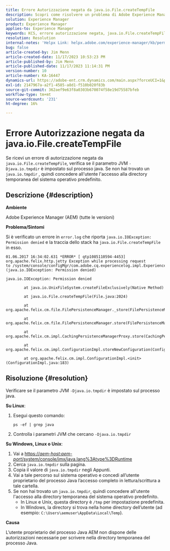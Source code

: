 ```yaml
---
title: Errore Autorizzazione negata da java.io.File.createTempFile
description: Scopri come risolvere un problema di Adobe Experience Manager in cui si riceve un errore di autorizzazione negata da java.io.File.createTempFile.
solution: Experience Manager
product: Experience Manager
applies-to: Experience Manager
keywords: KCS, errore autorizzazione negata, java.io.File.createTempFile, Risoluzione dei problemi, Adobe Experience Manager, AEM
resolution: Resolution
internal-notes: 'Helpx Link: helpx.adobe.com/experience-manager/kb/permission_denied_error_from_java_io_file.html'
bug: false
article-created-by: Jim Menn
article-created-date: 11/17/2023 10:53:23 PM
article-published-by: Jim Menn
article-published-date: 11/17/2023 11:14:31 PM
version-number: 10
article-number: KA-16447
dynamics-url: https://adobe-ent.crm.dynamics.com/main.aspx?forceUCI=1&pagetype=entityrecord&etn=knowledgearticle&id=d26c9815-9c85-ee11-8179-6045bd006268
exl-id: 2147967a-a2f1-4585-a8d1-f510b020f83b
source-git-commit: 362aef9e63f8a0303b670074f58e19d75587bfeb
workflow-type: tm+mt
source-wordcount: '231'
ht-degree: 16%

---
```


# Errore Autorizzazione negata da java.io.File.createTempFile


Se ricevi un errore di autorizzazione negata da `java.io.File.createTempFile`, verifica se il parametro JVM `-Djava.io.tmpdir` è impostato sul processo java. Se non hai trovato un `java.io.tmpdir` , quindi concedere all&#39;utente l&#39;accesso alla directory temporanea del sistema operativo predefinito.

## Descrizione {#description}


<b>Ambiente</b>

Adobe Experience Manager (AEM) (tutte le versioni)

<b>Problema/Sintomi</b>

Si è verificato un errore in `error.log` che riporta `java.io.IOException: Permission denied` e la traccia dello stack ha `java.io.File.createTempFile` in esso.




```
01.06.2017 16:34:02.631 *ERROR* [ qtp1085110594-4453]  org.apache.felix.http.jetty Exception while processing request to /system/console/configMgr/com.adobe.cq.experiencelog.impl.ExperienceLogConfigServlet (java.io.IOException: Permission denied)

java.io.IOException: Permission denied

        at java.io.UnixFileSystem.createFileExclusively(Native Method)

        at java.io.File.createTempFile(File.java:2024)

        at org.apache.felix.cm.file.FilePersistenceManager._store(FilePersistenceManager.java:699)

        at org.apache.felix.cm.file.FilePersistenceManager.store(FilePersistenceManager.java:660)

        at org.apache.felix.cm.impl.CachingPersistenceManagerProxy.store(CachingPersistenceManagerProxy.java:242)

        at org.apache.felix.cm.impl.ConfigurationImpl.storeNewConfiguration(ConfigurationImpl.java:462)

        at org.apache.felix.cm.impl.ConfigurationImpl.<init>(ConfigurationImpl.java:183)
```







## Risoluzione {#resolution}


Verificare se il parametro JVM `-Djava.io.tmpdir` è impostato sul processo java.

<b>Su Linux</b>:

1. Esegui questo comando:




   ```
   ps -ef | grep java
   ```


2. Controlla i parametri JVM che cercano `-Djava.io.tmpdir`


<b>Su Windows, Linux o Unix</b>:

1. Vai a [https://*aem-host:aem-port*/system/console/jmx/java.lang%3Atype%3DRuntime](https://aem-host:aem-port/system/console/jmx/java.lang%3Atype%3DRuntime)
2. Cerca `java.io.tmpdir` sulla pagina.
3. Copia il valore di `java.io.tmpdir` negli Appunti.
4. Vai a tale percorso sul sistema operativo e concedi all’utente proprietario del processo Java l’accesso completo in lettura/scrittura a tale cartella.
5. Se non hai trovato un `java.io.tmpdir`, quindi concedere all&#39;utente l&#39;accesso alla directory temporanea del sistema operativo predefinito.
   - In Linux e Unix, questa directory è `/tmp` per impostazione predefinita.
   - In Windows, la directory si trova nella home directory dell’utente (ad esempio: `C:\Users\aemuser\AppData\Local\Temp`).


<b>Causa</b>

L’utente proprietario del processo Java AEM non dispone delle autorizzazioni necessarie per scrivere nella directory temporanea del processo Java.
